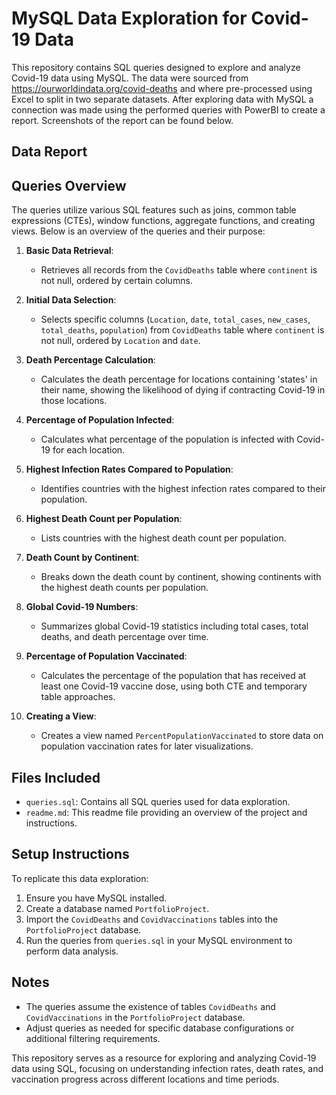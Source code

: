 # MySQL Data Exploration for Covid-19 Data

This repository contains SQL queries designed to explore and analyze Covid-19 data using MySQL. The data were sourced from https://ourworldindata.org/covid-deaths and where pre-processed using Excel to split in two separate datasets. After exploring data with MySQL a connection was made using the performed queries with PowerBI to create a report. Screenshots of the report can be found below.

## Data Report



## Queries Overview

The queries utilize various SQL features such as joins, common table expressions (CTEs), window functions, aggregate functions, and creating views. Below is an overview of the queries and their purpose:

1. **Basic Data Retrieval**: 
   - Retrieves all records from the `CovidDeaths` table where `continent` is not null, ordered by certain columns.

2. **Initial Data Selection**: 
   - Selects specific columns (`Location`, `date`, `total_cases`, `new_cases`, `total_deaths`, `population`) from `CovidDeaths` table where `continent` is not null, ordered by `Location` and `date`.

3. **Death Percentage Calculation**: 
   - Calculates the death percentage for locations containing 'states' in their name, showing the likelihood of dying if contracting Covid-19 in those locations.

4. **Percentage of Population Infected**: 
   - Calculates what percentage of the population is infected with Covid-19 for each location.

5. **Highest Infection Rates Compared to Population**: 
   - Identifies countries with the highest infection rates compared to their population.

6. **Highest Death Count per Population**: 
   - Lists countries with the highest death count per population.

7. **Death Count by Continent**: 
   - Breaks down the death count by continent, showing continents with the highest death counts per population.

8. **Global Covid-19 Numbers**: 
   - Summarizes global Covid-19 statistics including total cases, total deaths, and death percentage over time.

9. **Percentage of Population Vaccinated**: 
   - Calculates the percentage of the population that has received at least one Covid-19 vaccine dose, using both CTE and temporary table approaches.

10. **Creating a View**: 
    - Creates a view named `PercentPopulationVaccinated` to store data on population vaccination rates for later visualizations.

## Files Included

- `queries.sql`: Contains all SQL queries used for data exploration.
- `readme.md`: This readme file providing an overview of the project and instructions.

## Setup Instructions

To replicate this data exploration:
1. Ensure you have MySQL installed.
2. Create a database named `PortfolioProject`.
3. Import the `CovidDeaths` and `CovidVaccinations` tables into the `PortfolioProject` database.
4. Run the queries from `queries.sql` in your MySQL environment to perform data analysis.

## Notes

- The queries assume the existence of tables `CovidDeaths` and `CovidVaccinations` in the `PortfolioProject` database.
- Adjust queries as needed for specific database configurations or additional filtering requirements.

This repository serves as a resource for exploring and analyzing Covid-19 data using SQL, focusing on understanding infection rates, death rates, and vaccination progress across different locations and time periods.

